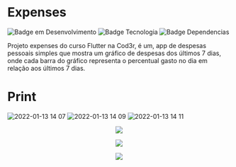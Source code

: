 # Expenses
![Badge em Desenvolvimento](http://img.shields.io/static/v1?label=STATUS&message=EM%20DESENVOLVIMENTO&color=GREEN&style=fleat)
![Badge Tecnologia](http://img.shields.io/static/v1?label=Flutter&message=2.8.1&color=blue&style=fleat)
![Badge Dependencias](http://img.shields.io/static/v1?label=Intl&message=0.17.0&color=yellow&style=fleat)

Projeto expenses do curso Flutter na Cod3r, é um, app de despesas pessoais simples que mostra um gráfico de despesas dos últimos 7 dias, onde cada barra do gráfico representa o percentual gasto no dia em relação aos últimos 7 dias.

# Print

![2022-01-13 14 07](https://user-images.githubusercontent.com/65427813/153275194-e6bb12d7-b720-4f76-ac04-fc6d8b65dd03.png) ![2022-01-13 14 09](https://user-images.githubusercontent.com/65427813/153275208-b1600650-9219-4bb6-88aa-b61f4242be68.png) ![2022-01-13 14 11](https://user-images.githubusercontent.com/65427813/153275223-15d11d7a-b5b7-447f-bfcf-e9d0ab16524d.png)

<p align="center">
  <img src="https://user-images.githubusercontent.com/65427813/153275337-fbc0d926-0534-4a31-898f-b9d50fa49eee.png"/>
</p>
<p align="center">
  <img src="https://user-images.githubusercontent.com/65427813/153275351-555e5dba-4e89-4a3c-bf29-2f383f8137a9.png"/>
</p>
<p align="center">
  <img src="https://user-images.githubusercontent.com/65427813/153275361-ab3dee65-078d-42ae-8fc7-0204403e0dc0.png"/>
</p>
